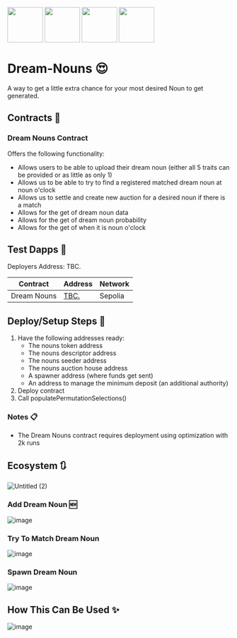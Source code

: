 <p align="left">
  <img width="80" height="80" src="https://github.com/user-attachments/assets/b10e2e8a-d5b7-4aaf-9bc2-10d725a15cfe">
  <img width="80" height="80" src="https://github.com/user-attachments/assets/c227fa4f-42b3-44c8-8452-f12cb83e29a5">
  <img width="80" height="80" src="https://github.com/user-attachments/assets/f126bdca-8aa8-491a-a898-fb5b2cc32ea8">
  <img width="80" height="80" src="https://github.com/user-attachments/assets/f5e2ddca-abcd-46d2-8861-ffe8f4b5f3c6">
</p>

# Dream-Nouns :heart_eyes:

A way to get a little extra chance for your most desired Noun to get generated. 

## Contracts :page_facing_up:

### Dream Nouns Contract 

Offers the following functionality:

- Allows users to be able to upload their dream noun (either all 5 traits can be provided or as little as only 1)
- Allows us to be able to try to find a registered matched dream noun at noun o'clock
- Allows us to settle and create new auction for a desired noun if there is a match
- Allows for the get of dream noun data
- Allows for the get of dream noun probability
- Allows for the get of when it is noun o'clock 

## Test Dapps :construction:

Deployers Address: TBC.

| Contract      | Address       | Network       |
| ------------- | ------------- | ------------- |
| Dream Nouns | [TBC.](https://sepolia.etherscan.io/address/0xcdad459feee277dfee22856d763feb55edf963ba#code)     | Sepolia       | 

## Deploy/Setup Steps :construction_worker:

1. Have the following addresses ready:
    - The nouns token address
    - The nouns descriptor address
    - The nouns seeder address
    - The nouns auction house address
    - A spawner address (where funds get sent)
    - An address to manage the minimum deposit (an additional authority)
2. Deploy contract
3. Call populatePermutationSelections()

### Notes :clipboard:

- The Dream Nouns contract requires deployment using optimization with 2k runs

## Ecosystem :arrows_clockwise:

![Untitled (2)](https://github.com/user-attachments/assets/52380b76-ecc7-418a-88f1-2b29a5ffa6c6)

### Add Dream Noun :new:

![image](https://github.com/user-attachments/assets/d3b5b431-e3e1-4575-b2d3-3cb97960a8d1)

<!-- 
title Add Dream Noun

User->Dream Contract: Send deposit and call add dream noun with desired traits
Dream Contract->Dream Contract: Check deposit has been matched
Dream Contract->Nouns Descriptor Contract: Get head,body,background,accessory and glasses counts
Nouns Descriptor Contract->Dream Contract:Return counts
Dream Contract->Dream Contract: Validate the values for traits are in bounds
Dream Contract->Dream Contract: Turn the dream noun into a key ie. "x-12-1-x-4"
Dream Contract->Dream Contract: Check the key does not already have a match (someone elses open request)
Dream Contract->Spawn Manager: Move deposit to fund manager
Dream Contract->Dream Contract: Save dream noun & index to user
Dream Contract->Dream Contract: Fire successful dream noun created event
-->

### Try To Match Dream Noun

![image](https://github.com/user-attachments/assets/ab4696b3-2d3a-440b-bc98-aa4814ac9670)

<!-- 
title Match Dream Noun

Job->Dream Contract: Find dream match (if exists)
Dream Contract->Nouns Token Contract: Get total supply
Dream Contract->Dream Contract: Turn total suppy to next id
Dream Contract->Nouns Seeder Contract: Get seed for next noun to be minted
Dream Contract->Dream Contract: Get turn seed into traits key
Dream Contract->Dream Contract: Try to match traits key
Dream Contract->Job: Return match and block number the match was generated on if matched 
-->

### Spawn Dream Noun

![image](https://github.com/user-attachments/assets/b9f83bad-d84a-4373-9949-07e808852ffa)

<!-- 
title Spawn Dream Noun

Job->Dream Contract: Spawn dream noun
Dream Contract->Dream Contract: Check block number was the same as the get matched calls block number
Dream Contract->Nouns Auction House Contract: Get current auction
Nouns Auction House Contract->Dream Contract: Returns current auction
Dream Contract->Dream Contract: Checks if current auction has ended
Dream Contract->Dream Contract: Get the match and ensure is the same as generated by the previous get matched call
Dream Contract->Dream Contract: Remove from possible matches
Dream Contract->Dream Contract: Mark dream noun spawned
Dream Contract->Nouns Auction House Contract: Settle and create new auction (selecting new noun)
Dream Contract->Dream Contract: Fire event logging these actions
-->

## How This Can Be Used :sparkles:

![image](https://github.com/user-attachments/assets/62028464-c6ce-4443-8ce2-2babbebb7767)

<!--
title Process Flow

Job->Dream Contract: Is Noun o'clock 
Dream Contract->Nouns Auction Contract: Is Noun o'clock
Nouns Auction Contract->Dream Contract: Return true
Dream Contract->Job: Return true 
Job->Dream Contract: Is there a match 
Dream Contract->Job: Return true, block number estimated from and the noun traits to be minted
Job->Dream Contract: Settle for block 
Dream Contract->Dream Contract: Is the block number the same as provided 
Dream Contract->Dream Contract: Remove mapped match + update users dream request 
Dream Contract->Nouns Auction Contract: Call settle & create new auction 
Nouns Auction Contract->Nouns Auction Contract: Settle 
Nouns Auction Contract->Nouns Auction Contract: Create new auction 
Dream Contract->Job: Return
-->

